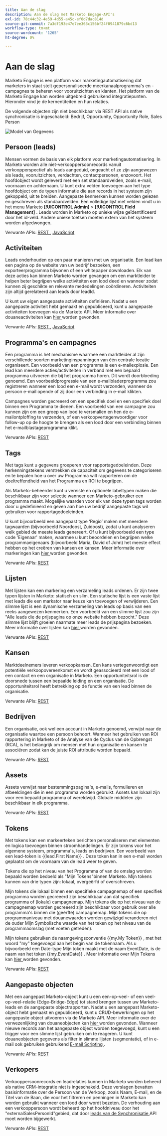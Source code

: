 ```yaml
---
title: Aan de slag
description: Aan de slag met Marketo Engage-API's
exl-id: 78c44c32-4e59-4d55-a45c-ef0d7dac814d
source-git-commit: 7a3df193e47e7ee363c156bf24f0941879c6bd13
workflow-type: tm+mt
source-wordcount: '1265'
ht-degree: 0%

---
```


# Aan de slag

Marketo Engage is een platform voor marketingautomatisering dat marketers in staat stelt gepersonaliseerde meerkanaalprogramma&#39;s en -campagnes te beheren voor vooruitzichten en klanten. Het platform van de Marketo Engage kan worden uitgebreid gebruikend integratiepunten. Hieronder vind je de kernentiteiten en hun relaties.

De volgende objecten zijn niet beschikbaar via REST API als native synchronisatie is ingeschakeld: Bedrijf, Opportunity, Opportunity Role, Sales Person

![ Model van Gegevens ](assets/data_model.png)

## Persoon (leads)

Mensen vormen de basis van elk platform voor marketingautomatisering. In Marketo worden alle niet-verkooppersoonrecords vanuit verkoopperspectief als leads aangeduid, ongeacht of ze zijn aangewezen als leads, vooruitzichten, verdachten, contactpersonen, enzovoort. Het hoofdobject wordt geleverd met een set standaardvelden, zoals e-mail, voornaam en achternaam. U kunt extra velden toevoegen aan het type hoofdobject om de typen informatie die aan records in het systeem zijn gekoppeld, uit te breiden. Aangepaste kenmerken kunnen worden gelezen en geschreven als standaardvelden. Een volledige lijst met velden vindt u in het menu Marketo **[!UICONTROL Admin]** > **[!UICONTROL Field Management]** . Leads worden in Marketo op unieke wijze geïdentificeerd door het id-veld. Andere unieke toetsen moeten extern van het systeem worden afgedwongen.

Verwante APIs: [ REST ](https://developer.adobe.com/marketo-apis/api/mapi/#tag/Leads), [ JavaScript ](javascript-api/lead-tracking.md#lead-tracking-api)

## Activiteiten

Leads onderhouden op een paar manieren met uw organisatie. Een lead kan een pagina op de website van uw bedrijf bezoeken, een exporteerprogramma bijwonen of een whitepaper downloaden. Elk van deze acties kan binnen Marketo worden gevangen om een marktleider te helpen beter begrijpen welke activiteiten een lood deed en wanneer zodat kunnen zij geschikte en relevante mededelingen coördineren. Activiteiten zijn altijd gerelateerd aan leads door leadId.

U kunt uw eigen aangepaste activiteiten definiëren. Nadat u een aangepaste activiteit hebt gemaakt en gepubliceerd, kunt u aangepaste activiteiten toevoegen via de Marketo API. Meer informatie over douaneactiviteiten kan [ hier ](https://experienceleague.adobe.com/en/docs/marketo/using/product-docs/administration/marketo-custom-activities/understanding-custom-activities) worden gevonden.

Verwante APIs: [ REST ](https://developer.adobe.com/marketo-apis/api/mapi/#tag/Activities), [ JavaScript ](javascript-api/lead-tracking.md#munchkin-behavior)

## Programma&#39;s en campagnes

Een programma is het mechanisme waarmee een marktleider al zijn verschillende soorten marketinginspanningen van één centrale locatie organiseert. Een voorbeeld van een programma is een e-mailexplosie. Een lead kan meerdere acties/activiteiten in verband met een bepaald programma uitvoeren die bij het programma horen. Dit wordt doorbloeding genoemd. Een voorbeeldprogressie van een e-mailbladerprogramma zou registreren wanneer een lood een e-mail wordt verzonden, wanneer de persoon e-mail opende of zij door een verbinding in e-mail klikten.

Campagnes worden gecreeerd om een specifiek doel en een specifiek doel binnen een Programma te dienen. Een voorbeeld van een campagne zou kunnen zijn om een groep van lood te versmallen en hen de e-mailontploffing te verzenden, of een verkoopvertegenwoordiger voor follow-up op de hoogte te brengen als een lood door een verbinding binnen het e-mailblastageprogramma klikt.

Verwante APIs: [ REST ](https://developer.adobe.com/marketo-apis/api/mapi/#tag/Campaigns)

## Tags

Met tags kunt u gegevens groeperen voor rapportagedoeleinden. Deze herkenningstekens verstrekken de capaciteit om gegevens te categoriseren en te bepalen hoe u over uw Programma wilt rapporteren om de doeltreffendheid van het Programma en ROI te begrijpen.

Als Marketo-beheerder kunt u vereiste en optionele labeltypen maken die beschikbaar zijn voor selectie wanneer een Marketo-gebruiker een programma maakt. Mogelijke waarden voor elk van deze typen tags worden door u gedefinieerd en geven aan hoe uw bedrijf aangepaste tags wil gebruiken voor rapportagedoeleinden.

U kunt bijvoorbeeld een aangepast type ‘Regio’ maken met meerdere tagwaarden (bijvoorbeeld Noordoost, Zuidoost), zodat u kunt analyseren welk gebied de meeste leads genereert. Of u kunt bijvoorbeeld een type code &#39;Eigenaar&#39; maken, waarmee u kunt beoordelen en begrijpen welke programmaeigenaars (bijvoorbeeld Maria, David of John) het meeste effect hebben op het creëren van kansen en kansen. Meer informatie over markeringen kan [ hier ](https://experienceleague.adobe.com/en/docs/marketo/using/product-docs/core-marketo-concepts/programs/working-with-programs/understanding-tags) worden gevonden.

Verwante APIs: [ REST ](https://developer.adobe.com/marketo-apis/api/asset/)

## Lijsten

Met lijsten kan een markering een verzameling leads ordenen. Er zijn twee typen lijsten in Marketo: statisch en slim. Een statische lijst is een vaste lijst met leads die een markator naar keuze kan toevoegen of verwijderen. Een slimme lijst is een dynamische verzameling van leads op basis van een reeks aangewezen kenmerken. Een voorbeeld van een slimme lijst zou zijn &quot;Alle leads die de prijspagina op onze website hebben bezocht.&quot; Deze slimme lijst blijft groeien naarmate meer leads de prijspagina bezoeken. Meer informatie over lijsten kan [ hier ](https://experienceleague.adobe.com/en/docs/marketo/using/home) worden gevonden.

Verwante APIs: [ REST ](https://developer.adobe.com/marketo-apis/api/asset/#tag/Static-Lists)

## Kansen

Marktdeelnemers leveren verkoopkansen. Een kans vertegenwoordigt een potentiële verkoopovereenkomst en wordt geassocieerd met een lood of een contact en een organisatie in Marketo. Een opportuniteitsrol is de doorsnede tussen een bepaalde leiding en een organisatie. De opportuniteitsrol heeft betrekking op de functie van een lead binnen de organisatie.

Verwante APIs: [ REST ](https://developer.adobe.com/marketo-apis/api/mapi/#tag/Opportunities)

## Bedrijven

Een organisatie, ook wel een account in Marketo genoemd, verwijst naar de organisatie waartoe een persoon behoort. Wanneer het gebruiken van ROI rapportering in Marketo of de Analyse van de Cyclus van de Opbrengst (RCA), is het belangrijk om mensen met hun organisatie en kansen te associëren zodat kan de juiste ROI attributie worden bepaald.

Verwante APIs: [ REST ](https://developer.adobe.com/marketo-apis/api/mapi/#tag/Companies)

## Assets

Assets verwijst naar bestemmingspagina&#39;s, e-mails, formulieren en afbeeldingen die in een programma worden gebruikt. Assets kan lokaal zijn voor een bepaald programma of wereldwijd. Globale middelen zijn beschikbaar in elk programma.

Verwante APIs: [ REST ](https://developer.adobe.com/marketo-apis/api/asset/)

## Tokens

Met tokens kan een markeerteken berichten personaliseren met elementen en logica toevoegen binnen stroomhandelingen. Er zijn tokens voor het algemene systeem, programma&#39;s, leads en bedrijven. Een voorbeeld van een lead-token is {{lead.First Name}} . Deze token kan in een e-mail worden geplaatst om de voornaam van de lead weer te geven.

Tokens die op het niveau van het Programma of van de omslag worden bepaald worden bedoeld als &quot;Mijn Tokens&quot;binnen Marketo. Mijn tokens kunnen van drie typen zijn: lokaal, overgeërfd of overschreven.

Mijn tokens die lokaal binnen een specifieke campagnemap of een specifiek programma worden gecreeerd zijn beschikbaar aan dat specifiek programma of (lokale) campagnemap. Mijn tokens die op het niveau van de campagnemap worden gecreeerd zijn beschikbaar voor gebruik over alle programma&#39;s binnen die (geërfte) campagnemap. Mijn tokens die op programmaniveau met douanewaarden worden gewijzigd veranderen niet de ouder Mijn Symbolische waarde van het teken op het niveau van de programmaomslag (met voeten getreden).

Mijn tokens gebruiken de naamgevingsconventie {{my.My Token}} , met het woord &quot;my&quot; toegevoegd aan het begin van de tokennaam. Als u bijvoorbeeld een Date-type Mijn token maakt met de naam EventDate, is de naam van het token {{my.EventDate}} . Meer informatie over Mijn Tokens kan [ hier ](https://experienceleague.adobe.com/en/docs/marketo/using/product-docs/core-marketo-concepts/programs/tokens/understanding-my-tokens-in-a-program) worden gevonden.

Verwante APIs: [ REST ](https://developer.adobe.com/marketo-apis/api/asset/#tag/Tokens)

## Aangepaste objecten

Met een aangepast Marketo-object kunt u een een-op-veel- of een veel-op-veel-relatie (Edge-Bridge-Edge) tot stand brengen tussen uw Marketo-leads en de aangepaste objectrapporten. Nadat u een aangepast Marketo-object hebt gemaakt en gepubliceerd, kunt u CRUD-bewerkingen op het aangepaste object uitvoeren via de Marketo API. Meer informatie over de verwezenlijking van douaneobjecten kan [ hier ](https://experienceleague.adobe.com/en/docs/marketo/using/home) worden gevonden. Wanneer nieuwe records aan het aangepaste object worden toegevoegd, kunt u een trigger voor een slimme lijst gebruiken om te reageren. U kunt douaneobjecten gegevens als filter in slimme lijsten (segmentatie), of in e-mail ook gebruiken gebruikend [ E-mail Scripting ](email-scripting.md).

Verwante APIs: [ REST ](https://developer.adobe.com/marketo-apis/api/mapi/#tag/Custom-Objects)

## Verkopers

Verkooppersoonrecords en leadrelaties kunnen in Marketo worden beheerd als native CRM-integratie niet is ingeschakeld. Deze verslagen bevatten basisinformatie over de Persoon van de Verkoop, zoals Naam, E-mail, en de Titel van de Baan, die voor het filtreren en penningen in Marketo kan worden gebruikt wanneer een lood door wordt bezeten. De verhouding aan een verkooppersoon wordt beheerd op het hoofdniveau door het &quot;externalSalesPersonId&quot;gebied, dat door [ leads van de Synchronisatie ](https://developer.adobe.com/marketo-apis/api/mapi/#tag/Leads/operation/syncLeadUsingPOST) API moet worden bijgewerkt.

Verwante APIs: [ REST ](https://developer.adobe.com/marketo-apis/api/mapi/#tag/Sales-Persons)
